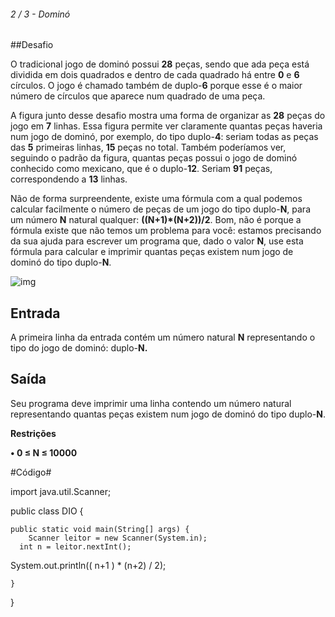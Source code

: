 ###### 2 / 3 - Dominó



##Desafio

O tradicional jogo de dominó possui **28** peças, sendo que ada peça está dividida em dois quadrados e dentro de cada quadrado há entre **0** e **6** círculos. O jogo é chamado também de duplo-**6** porque esse é o maior número de círculos que aparece num quadrado de uma peça.

A figura junto desse desafio mostra uma forma de organizar as **28** peças do jogo em **7** linhas. Essa figura permite ver claramente quantas peças haveria num jogo de dominó, por exemplo, do tipo duplo-**4**: seriam todas as peças das **5** primeiras linhas, **15** peças no total. Também poderíamos ver, seguindo o padrão da figura, quantas peças possui o jogo de dominó conhecido como mexicano, que é o duplo-**12**. Seriam **91** peças, correspondendo a **13** linhas.

Não de forma surpreendente, existe uma fórmula com a qual podemos calcular facilmente o número de peças de um jogo do tipo duplo-**N**, para um número **N** natural qualquer: **((N+1)\*(N+2))/2**. Bom, não é porque a fórmula existe que não temos um problema para você: estamos precisando da sua ajuda para escrever um programa que, dado o valor **N**, use esta fórmula para calcular e imprimir quantas peças existem num jogo de dominó do tipo duplo-**N**.

![img](https://resources.urionlinejudge.com.br/gallery/images/problems/UOJ_3046.png)

## Entrada

A primeira linha da entrada contém um número natural **N** representando o tipo do jogo de dominó: duplo-**N.**

## Saída

Seu programa deve imprimir uma linha contendo um número natural representando quantas peças existem num jogo de dominó do tipo duplo-**N**.

**Restrições**

**• 0 ≤ N ≤ 10000**



#Código#

import java.util.Scanner;

public class DIO {

	public static void main(String[] args) {
		Scanner leitor = new Scanner(System.in);
	  int n = leitor.nextInt();
   System.out.println(( n+1 ) * (n+2) / 2);
    	
	}
}
